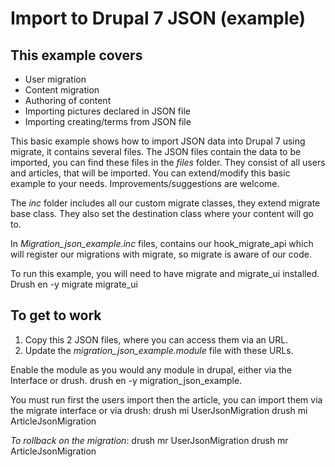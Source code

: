 # Import to Drupal 7 JSON (example)

## This example covers
* User migration
* Content migration
* Authoring of content
* Importing pictures declared in JSON file
* Importing creating/terms from JSON file

This basic example shows how to import JSON data into Drupal 7 using migrate, it contains several files.
The JSON files contain the data to be imported, you can find these files in the *files* folder. They consist of all users and articles,
that will be imported. You can extend/modify this basic example to your needs.
Improvements/suggestions are welcome.

The *inc* folder includes all our custom migrate classes, they extend migrate base class.
They also set the destination class where your content will go to.

In *Migration_json_example.inc* files, contains our hook_migrate_api which will register our migrations with migrate,
so migrate is aware of our code.

To run this example, you will need to have migrate and migrate_ui installed.
Drush en -y migrate migrate_ui

## To get to work
1. Copy this 2 JSON files, where you can access them via an URL.
2. Update the *migration_json_example.module* file with these URLs.

Enable the module as you would any module in drupal, either via the Interface or drush.
drush en -y migration_json_example.

You must run first the users import then the article, you can import them via the migrate interface or via drush:
drush mi UserJsonMigration
drush mi ArticleJsonMigration

*To rollback on the migration*:
drush mr UserJsonMigration
drush mr ArticleJsonMigration







